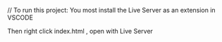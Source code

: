 // To run this project:
You most install the Live Server as an extension in VSCODE

Then right click index.html , open with Live Server
